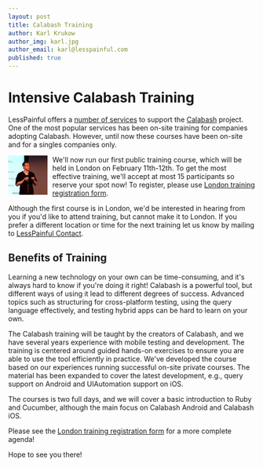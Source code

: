 ```yaml
---
layout: post
title: Calabash Training
author: Karl Krukow
author_img: karl.jpg
author_email: karl@lesspainful.com
published: true
---
```

# Intensive Calabash Training

LessPainful offers a [number of services](https://www.lesspainful.com/pricing) to support the [Calabash](http://calaba.sh) project. One of the most popular services has been on-site training for companies adopting Calabash. However, until now these courses have been on-site and for a singles companies only.

<img src="/img/training_karl.jpeg" style="float:left; margin-right:10px"> We'll now run our first public training course, which will be held in London on February 11th-12th. To get the most effective training, we'll accept at most 15 participants so reserve your spot now! To register, please use [London training registration form](https://www.lesspainful.com/pricing/training).

Although the first course is in London, we'd be interested in hearing from you if you'd like to attend training, but cannot make it to London. If you prefer a different location or time for the next training let us know by mailing to [LessPainful Contact](mailto:contact@lesspainful.com?subject=Calabash%20Training).

Benefits of Training
--------------------

Learning a new technology on your own can be time-consuming, and it's always hard to know if you're doing it right! Calabash is a powerful tool, but different ways of using it lead to different degrees of success. Advanced topics such as structuring for cross-platform testing, using the query language effectively, and testing hybrid apps can be hard to learn on your own.

The Calabash training will be taught by the creators of Calabash, and we have several years experience with mobile testing and development. The training is centered around guided hands-on exercises to ensure you are able to use the tool efficiently in practice. We've developed the course based on our experiences running successful on-site private courses. The material has been expanded to cover the latest development, e.g., query support on Android and UIAutomation support on iOS.

The courses is two full days, and we will cover a basic introduction to Ruby and Cucumber, although the main focus on Calabash Android and Calabash iOS.

Please see the [London training registration form](https://www.lesspainful.com/pricing/training) for a more complete agenda!

Hope to see you there!
